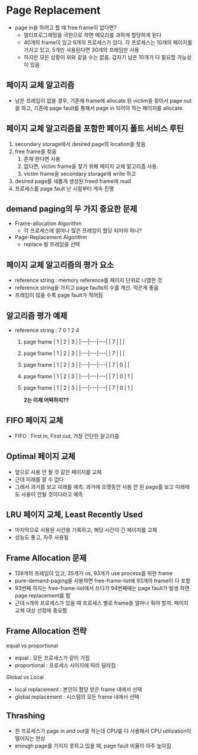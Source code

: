 # Page Replacement
* page in을 하려고 할 때 free frame이 없다면?
    * 멀티프로그래밍을 극한으로 하면 메모리를 과하게 할당하게 된다
    * 40개의 frame이 있고 6개의 프로세스가 있다. 각 프로세스는 10개의 페이지를 가지고 있고, 5개만 사용된다면 30개의 프레임만 사용
    * 하지만 모든 상황이 위와 같을 수는 없음. 갑자기 남은 10개가 다 필요할 가능성이 있음

## 페이지 교체 알고리즘
* 남은 프레임이 없을 경우, 기존에 frame에 allocate 된 victim을 찾아서 page out을 하고, 기존에 page fault를 통해서 page in 되어야 하는 페이지를 allocate.

## 페이지 교체 알고리즘을 포함한 페이지 폴트 서비스 루틴
1. secondary storage에서 desired page의 location을 찾음
2. free frame을 찾음
    1. 존재 한다면 사용
    2. 없다면, victim frame을 찾기 위해 페이지 교체 알고리즘 사용.
    3. victim frame을 secondary storage에 write 하고
3. desired page를 새롭게 생성된 freed frame에 read
4. 프로세스를 page fault 난 시점부터 계속 진행

## demand paging의 두 가지 중요한 문제 
* Frame-allocation Algorithm
    * 각 프로세스에 얼마나 많은 프레임이 할당 되어야 하나?
* Page-Replacement Algorithm
    * replace 될 프레임을 선택

## 페이지 교체 알고리즘의 평가 요소
* reference string : memory reference를 페이지 단위로 나열한 것
* reference string을 가지고 page faults의 수를 계산. 적은게 좋음
* 프레임이 많을 수록 page fault가 적어짐

## 알고리즘 평가 예제
* reference string : 7 0 1 2 4

    1. page frame
        | 1 | 2 | 3 |
        |---|---|---|
        | 7 |   |   |

    2. page frame
        | 1 | 2 | 3 |
        |---|---|---|
        | 7 |   |   |

    3. page frame
        | 1 | 2 | 3 |
        |---|---|---|
        | 7 | 0 |   |

    4. page frame
        | 1 | 2 | 3 |
        |---|---|---|
        | 7 | 0 | 1 |

    5. page frame
        | 1 | 2 | 3 |
        |---|---|---|
        | 7 | 0 | 1 |  
        
        **2는 이제 어떡하지??**

## FIFO 페이지 교체
* FIFO : First in, First out, 가장 간단한 알고리즘

## Optimal 페이지 교체
* 앞으로 사용 안 될 것 같은 페이지를 교체
* 근데 미래를 알 수 없다
* 그래서 과거를 보고 미래를 예측. 과거에 오랫동안 사용 안 된 page를 보고 미래에도 사용이 안될 것이다라고 예측

## LRU 페이지 교체, Least Recently Used
* 마지막으로 사용된 시간을 기록하고, 해당 시간이 긴 페이지를 교체
* 성능도 좋고, 자주 사용됨

## Frame Allocation 문제
* 128개의 프레임이 있고, 35개가 os, 93개가 use process를 위한 frame
* pure-demand-paging을 사용하면 free-frame-list에 93개의 frame이 다 포함
* 93번째 까지는 free-frame-list에서 쓰다가 94번째에는 page fault가 발생 하면 page replacement를 함
* 근데 n개의 프로세스가 있을 때 프로세스 별로 frame을 얼마나 줘야 할까. 페이지 교체 대상 선정에 중요함

## Frame Allocation 전략
equal vs proportional
* equal : 모든 프로세스가 같이 가짐
* proportional : 프로세스 사이지에 따라 달라짐

Global vs Local
* local replacement : 본인이 할당 받은 frame 내에서 선택
* global replacement : 시스템의 모든 frame 내에서 선택

## Thrashing
* 한 프로세스가 page in and out을 하는데 CPU를 다 사용해서 CPU utilization이 떨어지는 현상
* enough page를 가지지 못하고 있을 때, page fault 비율이 아주 높아짐

